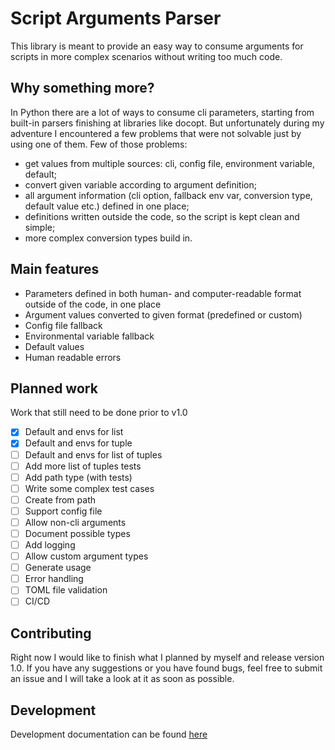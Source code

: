 # Script Arguments Parser

This library is meant to provide an easy way to consume arguments for scripts in more complex scenarios without writing too much code.

## Why something more?

In Python there are a lot of ways to consume cli parameters, starting from built-in parsers finishing at libraries like docopt. But unfortunately during my adventure I encountered a few problems that were not solvable just by using one of them. Few of those problems:

* get values from multiple sources: cli, config file, environment variable, default;
* convert given variable according to argument definition;
* all argument information (cli option, fallback env var, conversion type, default value etc.) defined in one place;
* definitions written outside the code, so the script is kept clean and simple;
* more complex conversion types build in.

## Main features

* Parameters defined in both human- and computer-readable format outside of the code, in one place
* Argument values converted to given format (predefined or custom)
* Config file fallback
* Environmental variable fallback
* Default values
* Human readable errors

## Planned work

Work that still need to be done prior to v1.0

- [x] Default and envs for list
- [x] Default and envs for tuple
- [ ] Default and envs for list of tuples
- [ ] Add more list of tuples tests
- [ ] Add path type (with tests)
- [ ] Write some complex test cases
- [ ] Create from path
- [ ] Support config file
- [ ] Allow non-cli arguments
- [ ] Document possible types
- [ ] Add logging
- [ ] Allow custom argument types
- [ ] Generate usage
- [ ] Error handling
- [ ] TOML file validation
- [ ] CI/CD

## Contributing

Right now I would like to finish what I planned by myself and release version 1.0. If you have any suggestions or you have found bugs, feel free to submit an issue and I will take a look at it as soon as possible.

## Development

Development documentation can be found [here](README-DEV.md)
